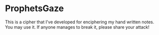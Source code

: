 # ProphetsGaze
This is a cipher that I've developed for enciphering my hand written notes. You may use it. If anyone manages to break it, please share your attack!
